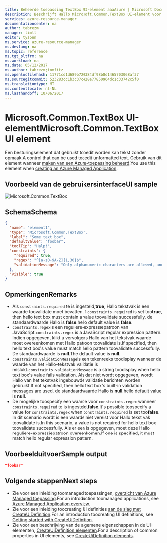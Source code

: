 ```yaml
---
title: Beheerde toepassing TextBox UI-element aaaAzure | Microsoft Docs
description: Beschrijft Hallo Microsoft.Common.TextBox UI-element voor beheerde Azure-toepassingen
services: azure-resource-manager
documentationcenter: na
author: tabrezm
manager: timlt
editor: tysonn
ms.service: azure-resource-manager
ms.devlang: na
ms.topic: reference
ms.tgt_pltfrm: na
ms.workload: na
ms.date: 05/12/2017
ms.author: tabrezm;tomfitz
ms.openlocfilehash: 11771cd1d689b720384df98b8d1465703068af37
ms.sourcegitcommit: 523283cc1b3c37c428e77850964dc1c33742c5f0
ms.translationtype: MT
ms.contentlocale: nl-NL
ms.lasthandoff: 10/06/2017
---
```

# <a name="microsoftcommontextbox-ui-element"></a><span data-ttu-id="5657f-103">Microsoft.Common.TextBox UI-element</span><span class="sxs-lookup"><span data-stu-id="5657f-103">Microsoft.Common.TextBox UI element</span></span>
<span data-ttu-id="5657f-104">Een besturingselement dat gebruikt tooedit worden kan tekst zonder opmaak.</span><span class="sxs-lookup"><span data-stu-id="5657f-104">A control that can be used tooedit unformatted text.</span></span> <span data-ttu-id="5657f-105">Gebruik van dit element wanneer [maken van een Azure-toepassing beheerd](managed-application-publishing.md).</span><span class="sxs-lookup"><span data-stu-id="5657f-105">You use this element when [creating an Azure Managed Application](managed-application-publishing.md).</span></span>

## <a name="ui-sample"></a><span data-ttu-id="5657f-106">Voorbeeld van de gebruikersinterface</span><span class="sxs-lookup"><span data-stu-id="5657f-106">UI sample</span></span>
![Microsoft.Common.TextBox](./media/managed-application-elements/microsoft.common.textbox.png)

## <a name="schema"></a><span data-ttu-id="5657f-108">Schema</span><span class="sxs-lookup"><span data-stu-id="5657f-108">Schema</span></span>
```json
{
  "name": "element1",
  "type": "Microsoft.Common.TextBox",
  "label": "Some text box",
  "defaultValue": "foobar",
  "toolTip": "Halp!",
  "constraints": {
    "required": true,
    "regex": "^[a-z0-9A-Z]{1,30}$",
    "validationMessage": "Only alphanumeric characters are allowed, and hello value must be 1-30 characters long."
  },
  "visible": true
}
```

## <a name="remarks"></a><span data-ttu-id="5657f-109">Opmerkingen</span><span class="sxs-lookup"><span data-stu-id="5657f-109">Remarks</span></span>
- <span data-ttu-id="5657f-110">Als `constraints.required` te is ingesteld,**true**, Hallo tekstvak is een waarde toovalidate moet bevatten.</span><span class="sxs-lookup"><span data-stu-id="5657f-110">If `constraints.required` is set too**true**, then hello text box must contain a value toovalidate successfully.</span></span> <span data-ttu-id="5657f-111">de standaardwaarde Hallo is **false**.</span><span class="sxs-lookup"><span data-stu-id="5657f-111">hello default value is **false**.</span></span>
- <span data-ttu-id="5657f-112">`constraints.regex`is een reguliere-expressiepatroon van JavaScript.</span><span class="sxs-lookup"><span data-stu-id="5657f-112">`constraints.regex` is a JavaScript regular expression pattern.</span></span> <span data-ttu-id="5657f-113">Indien opgegeven, klikt u vervolgens Hallo van het tekstvak waarde moet overeenkomen met Hallo patroon toovalidate is.</span><span class="sxs-lookup"><span data-stu-id="5657f-113">If specified, then hello text box's value must match hello pattern toovalidate successfully.</span></span> <span data-ttu-id="5657f-114">De standaardwaarde is **null**.</span><span class="sxs-lookup"><span data-stu-id="5657f-114">The default value is **null**.</span></span>
- <span data-ttu-id="5657f-115">`constraints.validationMessage`is een tekenreeks toodisplay wanneer de waarde van het Hallo-tekstvak validatie is mislukt.</span><span class="sxs-lookup"><span data-stu-id="5657f-115">`constraints.validationMessage` is a string toodisplay when hello text box's value fails validation.</span></span> <span data-ttu-id="5657f-116">Als dat niet wordt opgegeven, wordt Hallo van het tekstvak ingebouwde validatie berichten worden gebruikt.</span><span class="sxs-lookup"><span data-stu-id="5657f-116">If not specified, then hello text box's built-in validation messages are used.</span></span> <span data-ttu-id="5657f-117">de standaardwaarde Hallo is **null**.</span><span class="sxs-lookup"><span data-stu-id="5657f-117">hello default value is **null**.</span></span>
- <span data-ttu-id="5657f-118">De mogelijke toospecify een waarde voor `constraints.regex` wanneer `constraints.required` te is ingesteld,**false**.</span><span class="sxs-lookup"><span data-stu-id="5657f-118">It's possible toospecify a value for `constraints.regex` when `constraints.required` is set too**false**.</span></span> <span data-ttu-id="5657f-119">In dit scenario wordt is een waarde niet vereist voor Hallo tekst vak toovalidate is.</span><span class="sxs-lookup"><span data-stu-id="5657f-119">In this scenario, a value is not required for hello text box toovalidate successfully.</span></span> <span data-ttu-id="5657f-120">Als er een is opgegeven, moet deze Hallo reguliere-expressiepatroon overeenkomen.</span><span class="sxs-lookup"><span data-stu-id="5657f-120">If one is specified, it must match hello regular expression pattern.</span></span>

## <a name="sample-output"></a><span data-ttu-id="5657f-121">Voorbeelduitvoer</span><span class="sxs-lookup"><span data-stu-id="5657f-121">Sample output</span></span>

```json
"foobar"
```

## <a name="next-steps"></a><span data-ttu-id="5657f-122">Volgende stappen</span><span class="sxs-lookup"><span data-stu-id="5657f-122">Next steps</span></span>
* <span data-ttu-id="5657f-123">Zie voor een inleiding toomanaged toepassingen, [overzicht van Azure Managed toepassing](managed-application-overview.md).</span><span class="sxs-lookup"><span data-stu-id="5657f-123">For an introduction toomanaged applications, see [Azure Managed Application overview](managed-application-overview.md).</span></span>
* <span data-ttu-id="5657f-124">Zie voor een inleiding toocreating UI definities [aan de slag met CreateUiDefinition](managed-application-createuidefinition-overview.md).</span><span class="sxs-lookup"><span data-stu-id="5657f-124">For an introduction toocreating UI definitions, see [Getting started with CreateUiDefinition](managed-application-createuidefinition-overview.md).</span></span>
* <span data-ttu-id="5657f-125">Zie voor een beschrijving van de algemene eigenschappen in de UI-elementen, [CreateUiDefinition elementen](managed-application-createuidefinition-elements.md).</span><span class="sxs-lookup"><span data-stu-id="5657f-125">For a description of common properties in UI elements, see [CreateUiDefinition elements](managed-application-createuidefinition-elements.md).</span></span>
